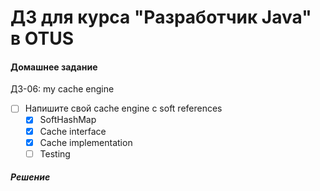 ﻿# ДЗ для курса "Разработчик Java" в OTUS


#### Домашнее задание

ДЗ-06: my cache engine

- [ ] Напишите свой cache engine с soft references 
  - [x] SoftHashMap
  - [x] Cache interface
  - [x] Cache implementation
  - [ ] Testing

##### Решение